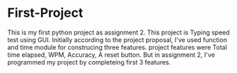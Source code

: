 # First-Project
This is my first python project as assignment 2.
This project is Typing speed test using GUI. Initially according to the project proposal, I've used function and time module for construcing three features. 
project features were Total time elapsed, WPM, Accuracy, A reset button. But in assignment 2, I've programmed my project by completeing first 3 features.
